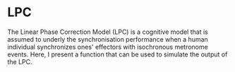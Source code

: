 # LPC
The Linear Phase Correction Model (LPC) is a cognitive model that is assumed to underly the synchronisation performance when a human individual synchronizes ones' effectors with isochronous metronome events. Here, I present a function that can be used to simulate the output of the LPC.

